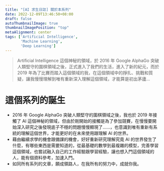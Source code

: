 ```yaml
---
title: "[AI 求生日誌] 關於本系列"
date: 2022-12-09T13:46:50+08:00
draft: false
autoThumbnailImage: true
thumbnailImagePosition: "top"
metaAlignment: center
tags: ['Artificial Intelligence',
       'Machine Learning',
       'Deep Learning']
---
```

> Artificial Intelligence 這個神秘的領域，於 2016 年 Google AlphaGo 突破人類堅守的圍棋領域之後，正式進入了我們的生活，進入了新的紀元，而於 2019 年為了比賽而踏入這個領域的我，在這個領域中的掙扎、挑戰和質疑，讓我慢慢理解到唯有重新深入理解這個領域，才能算是初出茅廬…
<!--more-->

# 這個系列的誕生

* 2016 年 Google AlphaGo 突破人類堅守的圍棋領域之後，我也於 2019 年接觸了 AI 這個神秘的領域，但由於剛開始的接觸是為了參加競賽，在慢慢要開始深入研究之後發現底子不穩的問題慢慢顯現了……，也意識到唯有重新有系統的理解這個世界，才能更好的在未來使用跟理解 AI 的世界。
* 藉由繼續求學的機會跟備課的機會，好好重新研究理解究竟 AI 的世界發生了什麼，有哪些東西是需要知道的，從最基礎的數學到最複雜的模型，完善學習這個領域，也嘗試融入自己的工作經驗跟學習經驗，讓也想入門這個領域的人，能有個資料參考，加速入門。
* 如同所有系列的文章，願成領路人，在我所有的努力中，成就你我。
